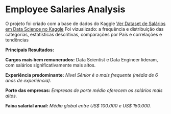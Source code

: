 # Employee Salaries Analysis

O projeto foi criado com a base de dados do Kaggle <a href="https://www.kaggle.com/datasets/ruchi798/data-science-job-salaries">Ver Dataset de Salários em Data Science no Kaggle</a>
Foi vizualizado: a frequência e distribuição das categorias, estatísticas descritivas, comparações por País e correlações e tendências

**Principais Resultados:**

**Cargos mais bem remunerados:**
Data Scientist e Data Engineer lideram, com salários significativamente mais altos.
 
**Experiência predominante:**
*Nível Sênior é o mais frequente (média de 6 anos de experiência).*

**Porte das empresas:**
*Empresas de porte médio oferecem os salários mais altos.*

**Faixa salarial anual:**
*Média global entre US$ 100.000 e US$ 150.000.*




